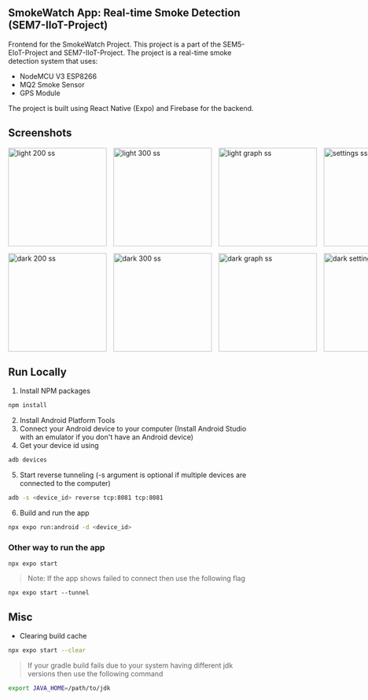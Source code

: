 <h2>
	SmokeWatch App: Real-time Smoke Detection (SEM7-IIoT-Project)
</h2>

Frontend for the SmokeWatch Project. This project is a part of the SEM5-EIoT-Project and SEM7-IIoT-Project. The project is a real-time smoke detection system that uses:
- NodeMCU V3 ESP8266
- MQ2 Smoke Sensor
- GPS Module
  
The project is built using React Native (Expo) and Firebase for the backend.

## Screenshots
<div style="display:flex; gap:1em;">
	<img src="./assets/250_ss_app.jpg" alt="light 200 ss" style="width:200px;"/>
	<img src="./assets/300_ss_app.jpg" alt="light 300 ss" style="width:200px;"/>
	<img src="./assets/graph_ss_app.jpg" alt="light graph ss" style="width:200px;"/>
	<img src="./assets/settings_ss_app.jpg" alt="settings ss" style="width:200px;"/>
</div>

<div style="display:flex; gap:1em; margin-top:1em;">
	<img src="./assets/dark_250_ss_app.jpg" alt="dark 200 ss" style="width:200px;"/>
	<img src="./assets/dark_300_ss_app.jpg" alt="dark 300 ss" style="width:200px;"/>
	<img src="./assets/dark_graph_ss_app.jpg" alt="dark graph ss" style="width:200px;"/>
	<img src="./assets/dark_settings_ss_app.jpg" alt="dark settings ss" style="width:200px;"/>
</div>
    
## Run Locally
1. Install NPM packages
```bash
npm install
```
2. Install Android Platform Tools 
3. Connect your Android device to your computer (Install Android Studio with an emulator if you don't have an Android device) 
4. Get your device id using
```bash
adb devices
```
5. Start reverse tunneling (-s argument is optional if multiple devices are connected to the computer)
```bash
adb -s <device_id> reverse tcp:8081 tcp:8081
```
6. Build and run the app
```bash
npx expo run:android -d <device_id>
```

### Other way to run the app
```
npx expo start
```
> Note: If the app shows failed to connect then use the following flag
```
npx expo start --tunnel
```

## Misc
- Clearing build cache
```bash
npx expo start --clear
```

> If your gradle build fails due to your system having different jdk versions then use the following command
```bash
export JAVA_HOME=/path/to/jdk
```
